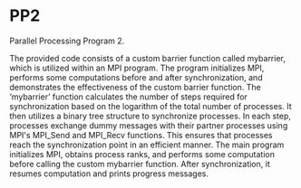 # PP2
Parallel Processing Program 2.

The provided code consists of a custom barrier function called mybarrier, which is utilized within an MPI program. The program initializes MPI, performs some computations before and after synchronization, and demonstrates the effectiveness of the custom barrier function. The ‘mybarrier’ function calculates the number of steps required for synchronization based on the logarithm of the total number of processes. It then utilizes a binary tree structure to synchronize processes. In each step, processes exchange dummy messages with their partner processes using MPI's MPI_Send and MPI_Recv functions. This ensures that processes reach the synchronization point in an efficient manner. The main program initializes MPI, obtains process ranks, and performs some computation before calling the custom mybarrier function. After synchronization, it resumes computation and prints progress messages.
